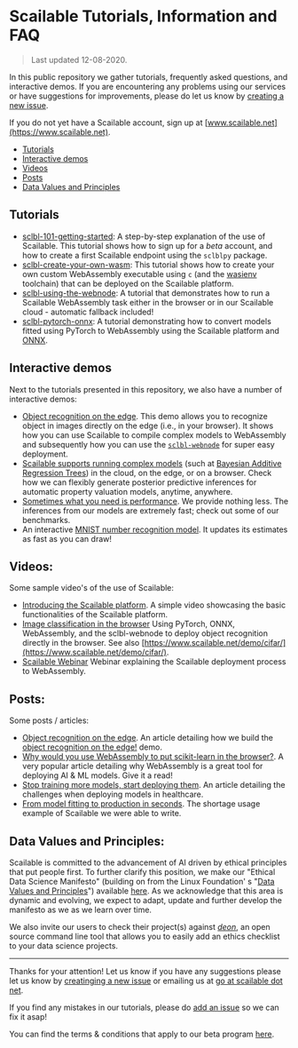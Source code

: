 # Scailable Tutorials, Information and FAQ
> Last updated 12-08-2020.

In this public repository we gather tutorials, frequently asked questions, and interactive demos. If you are encountering any problems using our services or have suggestions for improvements, please do let us know by [creating a new issue](https://github.com/scailable/sclbl-tutorials/issues/new). 

If you do not yet have a Scailable account, sign up at [www.scailable.net](https://www.scailable.net).

- [Tutorials](https://github.com/scailable/sclbl-tutorials#tutorials)
- [Interactive demos](https://github.com/scailable/sclbl-tutorials#interactive-demos)
- [Videos](https://github.com/scailable/sclbl-tutorials#videos)
- [Posts](https://github.com/scailable/sclbl-tutorials#posts)
- [Data Values and Principles](https://github.com/scailable/sclbl-tutorials#data-values-and-principles)

## Tutorials

* [sclbl-101-getting-started](https://github.com/scailable/sclbl-tutorials/tree/master/sclbl-101-getting-started): A step-by-step explanation of the use of Scailable. This tutorial shows how to sign up for a *beta* account, and how to create a first Scailable endpoint using the `sclblpy` package. 
* [sclbl-create-your-own-wasm](https://github.com/scailable/sclbl-tutorials/tree/master/sclbl-create-your-own-wasm): This tutorial shows how to create your own custom WebAssembly executable using `c` (and the [wasienv](https://medium.com/wasmer/wasienv-wasi-development-workflow-for-humans-1811d9a50345) toolchain) that can be deployed on the Scailable platform.
* [sclbl-using-the-webnode](https://github.com/scailable/sclbl-tutorials/tree/master/sclbl-using-the-webnode): A tutorial that demonstrates how to run a Scailable WebAssembly task either in the browser or in our Scailable cloud - automatic fallback included!
* [sclbl-pytorch-onnx](https://github.com/scailable/sclbl-tutorials/blob/master/sclbl-pytorch-onnx/README.md): A tutorial demonstrating how to convert models fitted using PyTorch to WebAssembly using the Scailable platform and [ONNX](http://onnx.ai).

## Interactive demos
Next to the tutorials presented in this repository, we also have a number of interactive demos:

* [Object recognition on the edge](https://www.scailable.net/demo/cifar/). This demo allows you to recognize object in images directly on the edge (i.e., in your browser). It shows how you can use Scailable to compile complex models to WebAssembly and subsequently how you can use the [`sclbl-webnode`](https://github.com/scailable/sclbl-webnode) for super easy deployment.
* [Scailable supports running complex models](https://www.scailable.net/demo/avm/) (such at [Bayesian Additive Regression Trees](https://projecteuclid.org/euclid.aoas/1273584455)) in the cloud, on the edge, or on a browser. Check how we can flexibly generate posterior predictive inferences for automatic property valuation models, anytime, anywhere.
* [Sometimes what you need is performance](https://www.scailable.net/demo/bench/). We provide nothing less. The inferences from our models are extremely fast; check out some of our benchmarks.
* An interactive [MNIST number recognition model](https://www.scailable.net/demo/mnist/). It updates its estimates as fast as you can draw!

## Videos:
Some sample video's of the use of Scailable:

* [Introducing the Scailable platform](https://youtu.be/47wUrjtgFcs). A simple video showcasing the basic functionalities of the Scailable platform.
* [Image classification in the browser](https://www.youtube.com/watch?v=3m8V-zahU8g) Using PyTorch, ONNX, WebAssembly, and the sclbl-webnode to deploy object recognition directly in the browser. See also [https://www.scailable.net/demo/cifar/](https://www.scailable.net/demo/cifar/).
* [Scailable Webinar](https://www.youtube.com/watch?v=ldhTSQ6K_Co&feature=youtu.be) Webinar explaining the Scailable deployment process to WebAssembly.

## Posts:
Some posts / articles:

* [Object recognition on the edge](https://medium.com/@maurits.kaptein/object-recognition-on-the-edge-fc8aaaeb2c53). An article detailing how we build the [object recognition on the edge!](https://www.scailable.net/demo/cifar/) demo.
* [Why would you use WebAssembly to put scikit-learn in the browser?](https://towardsdatascience.com/why-would-you-use-webassembly-to-put-scikit-learn-in-the-browser-77671e8718d6). A very popular article detailing why WebAssembly is a great tool for deploying AI & ML models. Give it a read!
* [Stop training more models, start deploying them](https://towardsdatascience.com/stop-training-more-models-start-deploying-them-using-webassembly-49a3f178569e). An article detailing the challenges when deploying models in healthcare.
* [From model fitting to production in seconds](https://towardsdatascience.com/from-model-fitting-to-production-in-seconds-8e6823d87f5d). The shortage usage example of Scailable we were able to write.

## Data Values and Principles:

Scailable is committed to the advancement of AI driven by ethical principles that put people first. To further clarify this position, we make our "Ethical Data Science Manifesto" (building on from the Linux Foundation' s "[Data Values and Principles](https://datapractices.org/manifesto/)") available [here](https://github.com/scailable/sclbl-tutorials/blob/master/RESPONSIBLE-AI-MANIFESTO.md). As we acknowledge that this area is dynamic and evolving, we expect to adapt, update and further develop the manifesto as we as we learn over time. 

We also invite our users to check their project(s) against *[deon](https://deon.drivendata.org/)*, an open source command line tool that allows you to easily add an ethics checklist to your data science projects.



----------


Thanks for your attention! Let us know if you have any suggestions please let us know by [creatinging a new issue](https://github.com/scailable/sclbl-tutorials/issues/new) or emailing us at [go at scailable dot net](mailto:go@scailable.net).

If you find any mistakes in our tutorials, please do [add an issue](https://github.com/scailable/sclbl-tutorials/issues/new) so we can fix it asap!

You can find the terms & conditions that apply to our beta program [here](https://github.com/scailable/sclbl-tutorials/blob/master/terms/README.md).
